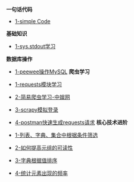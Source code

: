 **一句话代码**
+ [1-simple Code](Python/Python常用代码/Simple_Code指北.md)

**基础知识**
+ [1-sys.stdout学习](Python/Python基础记录/Python学习之sys.stdout.md)

**数据库操作**
+ [1-peewee操作MySQL](Python/Python操作数据库/peewee操作MySql.md)
**爬虫学习**
+ [1-requests模块学习](Python/Python爬虫学习/requests模块.md)
+ [2-简易爬虫学习-中娱网](Python/Python爬虫学习/scrapy模拟爬取中娱网.md)
+ [3-scrapy模拟登录](Python/Python爬虫学习/scrapy模拟登录.md)
+ [4-postman快速生成requests请求](Python/Python爬虫学习/postman快速生成request请求.md)
**核心技术进阶**

+ [1-列表、字典、集合中根据条件筛选](Python/Python核心技术进阶/列表、字典、集合中根据条件筛选)
+ [2-如何提高元组的可读性](Python/Python核心技术进阶/如何提高元组的可读性.md)
+ [3-字典根据值排序](Python/Python核心技术进阶/字典根据值排序.md)
+ [4-统计元素出现的频率](Python/Python核心技术进阶/统计元素出现的频率.md)

  

